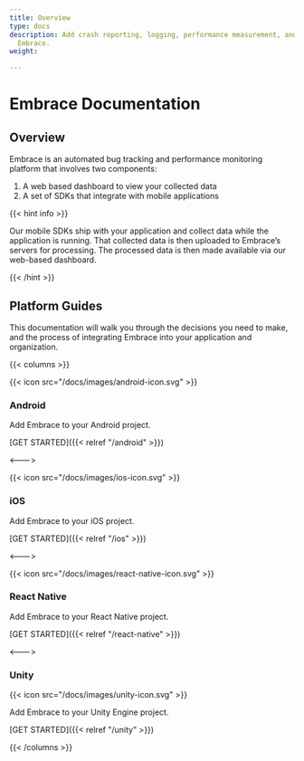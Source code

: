 ```yaml
---
title: Overview
type: docs
description: Add crash reporting, logging, performance measurement, and more with
  Embrace.
weight: 

---
```

# Embrace Documentation

## Overview

Embrace is an automated bug tracking and performance monitoring platform that involves two components:

1. A web based dashboard to view your collected data
2. A set of SDKs that integrate with mobile applications

{{< hint info >}}

Our mobile SDKs ship with your application and collect data while the
application is running. That collected data is then uploaded to Embrace’s
servers for processing. The processed data is then made available via our
web-based dashboard.

{{< /hint >}}

## Platform Guides

This documentation will walk you through the decisions you need to make, and the
process of integrating Embrace into your application and organization.

{{< columns >}}

{{< icon src="/docs/images/android-icon.svg" >}}

### **Android**

Add Embrace to your Android project.

[GET STARTED]({{< relref "/android" >}})

<--->

{{< icon src="/docs/images/ios-icon.svg" >}}

### **iOS**

Add Embrace to your iOS project.

[GET STARTED]({{< relref "/ios" >}})

<--->

{{< icon src="/docs/images/react-native-icon.svg" >}}

### **React Native**

Add Embrace to your React Native project.

[GET STARTED]({{< relref "/react-native" >}})

<--->

### **Unity**

{{< icon src="/docs/images/unity-icon.svg" >}}

Add Embrace to your Unity Engine project.

[GET STARTED]({{< relref "/unity" >}})

{{< /columns >}}